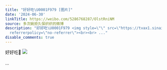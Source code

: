 ```yaml
---
title: "好好吃\U0001F979 [图片]"
date: '2024-06-30'
linkTitle: https://weibo.com/5286768287/OlstRniNM
source: 多次婉拒久保织织的微博
description: "好好吃\U0001F979 <img style=\"\" src=\"https://tvax1.sinaimg.cn/large/005LMJWfgy1hr7wydftvhj30u00u0wlf.jpg\"
  referrerpolicy=\"no-referrer\"><br><br> ..."
disable_comments: true
---
```

好好吃🥹 <img style="" src="https://tvax1.sinaimg.cn/large/005LMJWfgy1hr7wydftvhj30u00u0wlf.jpg" referrerpolicy="no-referrer"><br><br> ...